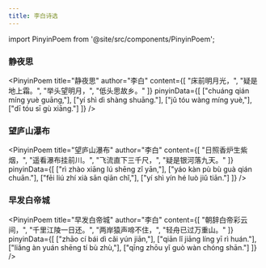 ```yaml
---
title: 李白诗选
---
```


import PinyinPoem from '@site/src/components/PinyinPoem';

<div className="hidden-title">

### 静夜思

</div>

<PinyinPoem 
  title="静夜思" 
  author="李白"
  content={[
    "床前明月光，",
    "疑是地上霜。",
    "举头望明月，",
    "低头思故乡。"
  ]}
  pinyinData={[
    ["chuáng qián míng yuè guāng,"],
    ["yí shì dì shàng shuāng."],
    ["jǔ tóu wàng míng yuè,"],
    ["dī tóu sī gù xiāng."]
  ]}
/>

<div className="hidden-title">

### 望庐山瀑布

</div>

<PinyinPoem 
  title="望庐山瀑布" 
  author="李白"
  content={[
    "日照香炉生紫烟，",
    "遥看瀑布挂前川。",
    "飞流直下三千尺，",
    "疑是银河落九天。"
  ]}
  pinyinData={[
    ["rì zhào xiāng lú shēng zǐ yān,"],
    ["yáo kàn pù bù guà qián chuān."],
    ["fēi liú zhí xià sān qiān chǐ,"],
    ["yí shì yín hé luò jiǔ tiān."]
  ]}
/>

<div className="hidden-title">

### 早发白帝城

</div>

<PinyinPoem 
  title="早发白帝城" 
  author="李白"
  content={[
    "朝辞白帝彩云间，",
    "千里江陵一日还。",
    "两岸猿声啼不住，",
    "轻舟已过万重山。"
  ]}
  pinyinData={[
    ["zhāo cí bái dì cǎi yún jiān,"],
    ["qiān lǐ jiāng líng yī rì huán."],
    ["liǎng àn yuán shēng tí bù zhù,"],
    ["qīng zhōu yǐ guò wàn chóng shān."]
  ]}
/> 